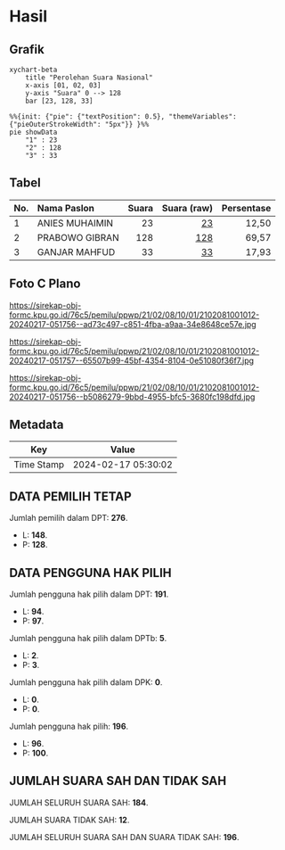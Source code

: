 # Hasil

## Grafik

```mermaid
xychart-beta
    title "Perolehan Suara Nasional"
    x-axis [01, 02, 03]
    y-axis "Suara" 0 --> 128
    bar [23, 128, 33]
```

```mermaid
%%{init: {"pie": {"textPosition": 0.5}, "themeVariables": {"pieOuterStrokeWidth": "5px"}} }%%
pie showData
    "1" : 23
    "2" : 128
    "3" : 33
```

## Tabel

| No. | Nama Paslon    | Suara | Suara (raw) | Persentase |
|:--- |:-------------- | -----:| -----------:| ----------:|
| 1   | ANIES MUHAIMIN | 23    | [23][p-1]   | 12,50      |
| 2   | PRABOWO GIBRAN | 128   | [128][p-2]  | 69,57      |
| 3   | GANJAR MAHFUD  | 33    | [33][p-3]   | 17,93      |


[p-1]: https://github.com/gigit-pemilu/pemilu-2024/blob/main/pilpres/hitung-suara/sub/21-kepulauan-riau/sub/02-karimun/sub/08-kundur-barat/sub/1001-sawang/sub/012-tps/sub/paslon-1.txt
[p-2]: https://github.com/gigit-pemilu/pemilu-2024/blob/main/pilpres/hitung-suara/sub/21-kepulauan-riau/sub/02-karimun/sub/08-kundur-barat/sub/1001-sawang/sub/012-tps/sub/paslon-2.txt
[p-3]: https://github.com/gigit-pemilu/pemilu-2024/blob/main/pilpres/hitung-suara/sub/21-kepulauan-riau/sub/02-karimun/sub/08-kundur-barat/sub/1001-sawang/sub/012-tps/sub/paslon-3.txt

## Foto C Plano

https://sirekap-obj-formc.kpu.go.id/76c5/pemilu/ppwp/21/02/08/10/01/2102081001012-20240217-051756--ad73c497-c851-4fba-a9aa-34e8648ce57e.jpg

https://sirekap-obj-formc.kpu.go.id/76c5/pemilu/ppwp/21/02/08/10/01/2102081001012-20240217-051757--65507b99-45bf-4354-8104-0e51080f36f7.jpg

https://sirekap-obj-formc.kpu.go.id/76c5/pemilu/ppwp/21/02/08/10/01/2102081001012-20240217-051756--b5086279-9bbd-4955-bfc5-3680fc198dfd.jpg


## Metadata

| Key        | Value               |
| ---------- | ------------------- |
| Time Stamp | 2024-02-17 05:30:02 |


## DATA PEMILIH TETAP

Jumlah pemilih dalam DPT: **276**.
 * L: **148**.
 * P: **128**.

## DATA PENGGUNA HAK PILIH

Jumlah pengguna hak pilih dalam DPT: **191**.
 * L: **94**.
 * P: **97**.

Jumlah pengguna hak pilih dalam DPTb: **5**.
 * L: **2**.
 * P: **3**.

Jumlah pengguna hak pilih dalam DPK: **0**.
 * L: **0**.
 * P: **0**.

Jumlah pengguna hak pilih: **196**.
 * L: **96**.
 * P: **100**.

## JUMLAH SUARA SAH DAN TIDAK SAH

JUMLAH SELURUH SUARA SAH: **184**.

JUMLAH SUARA TIDAK SAH: **12**.

JUMLAH SELURUH SUARA SAH DAN SUARA TIDAK SAH: **196**.


